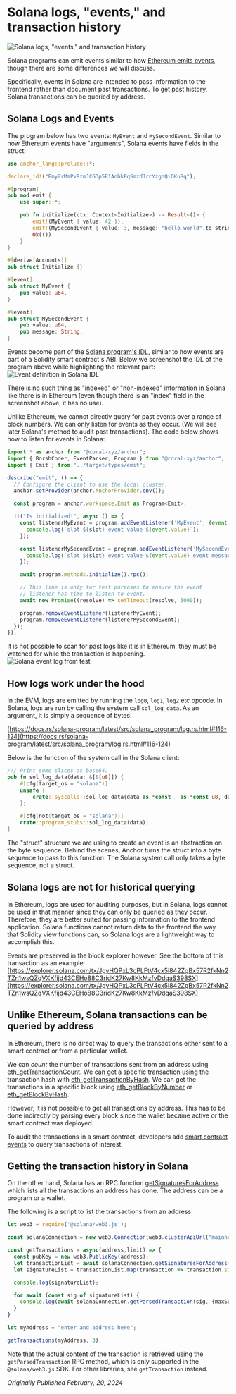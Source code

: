 # Solana logs, "events," and transaction history

![Solana logs, "events," and transaction history](https://static.wixstatic.com/media/935a00_5dfc6f5062894ef7be199e2084106222~mv2.jpg/v1/fill/w_1480,h_832,al_c,q_85,usm_0.66_1.00_0.01,enc_auto/935a00_5dfc6f5062894ef7be199e2084106222~mv2.jpg)

Solana programs can emit events similar to how [Ethereum emits events](https://www.rareskills.io/post/ethereum-events), though there are some differences we will discuss.

Specifically, events in Solana are intended to pass information to the frontend rather than document past transactions. To get past history, Solana transactions can be queried by address.

## Solana Logs and Events

The program below has two events: `MyEvent` and `MySecondEvent`. Similar to how Ethereum events have "arguments", Solana events have fields in the struct:
```rust
use anchor_lang::prelude::*;

declare_id!("FmyZrMmPvRzmJCG3p5R1AnbkPqSmzdJrcYzgnQiGKuBq");

#[program]
pub mod emit {
    use super::*;

    pub fn initialize(ctx: Context<Initialize>) -> Result<()> {
        emit!(MyEvent { value: 42 });
        emit!(MySecondEvent { value: 3, message: "hello world".to_string() });
        Ok(())
    }
}

#[derive(Accounts)]
pub struct Initialize {}

#[event]
pub struct MyEvent {
    pub value: u64,
}

#[event]
pub struct MySecondEvent {
    pub value: u64,
    pub message: String,
}
```
Events become part of the [Solana program's IDL](https://www.rareskills.io/post/anchor-idl), similar to how events are part of a Solidity smart contract's ABI. Below we screenshot the IDL of the program above while highlighting the relevant part:
![Event definition in Solana IDL](https://static.wixstatic.com/media/935a00_3b8137e010d540178284188e9925d7ad~mv2.png/v1/fill/w_700,h_968,al_c,q_90,usm_0.66_1.00_0.01,enc_auto/935a00_3b8137e010d540178284188e9925d7ad~mv2.png)

There is no such thing as "indexed" or "non-indexed" information in Solana like there is in Ethereum (even though there is an "index" field in the screenshot above, it has no use).

Unlike Ethereum, we cannot directly query for past events over a range of block numbers. We can only listen for events as they occur. (We will see later Solana's method to audit past transactions). The code below shows how to listen for events in Solana:
```javascript
import * as anchor from "@coral-xyz/anchor";
import { BorshCoder, EventParser, Program } from "@coral-xyz/anchor";
import { Emit } from "../target/types/emit";

describe("emit", () => {
  // Configure the client to use the local cluster.
  anchor.setProvider(anchor.AnchorProvider.env());

  const program = anchor.workspace.Emit as Program<Emit>;

  it("Is initialized!", async () => {
    const listenerMyEvent = program.addEventListener('MyEvent', (event, slot) => {
      console.log(`slot ${slot} event value ${event.value}`);
    });

    const listenerMySecondEvent = program.addEventListener('MySecondEvent', (event, slot) => {
      console.log(`slot ${slot} event value ${event.value} event message ${event.message}`);
    });

    await program.methods.initialize().rpc();

    // This line is only for test purposes to ensure the event
    // listener has time to listen to event.
    await new Promise((resolve) => setTimeout(resolve, 5000));

    program.removeEventListener(listenerMyEvent);
    program.removeEventListener(listenerMySecondEvent);
  });
});
```

It is not possible to scan for past logs like it is in Ethereum, they must be watched for while the transaction is happening.
![Solana event log from test](https://static.wixstatic.com/media/935a00_4093b5180b5a4e179c46151e54df8819~mv2.png/v1/fill/w_700,h_266,al_c,q_85,usm_0.66_1.00_0.01,enc_auto/935a00_4093b5180b5a4e179c46151e54df8819~mv2.png)

## How logs work under the hood
In the EVM, logs are emitted by running the `log0`, `log1`, `log2` etc opcode. In Solana, logs are run by calling the system call `sol_log_data`. As an argument, it is simply a sequence of bytes:

[https://docs.rs/solana-program/latest/src/solana_program/log.rs.html#116-124](https://docs.rs/solana-program/latest/src/solana_program/log.rs.html#116-124)

Below is the function of the system call in the Solana client:

```rust
/// Print some slices as base64.
pub fn sol_log_data(data: &[&[u8]]) {
    #[cfg(target_os = "solana")]
    unsafe {
        crate::syscalls::sol_log_data(data as *const _ as *const u8, data.len() as u64)
    };

    #[cfg(not(target_os = "solana"))]
    crate::program_stubs::sol_log_data(data);
}
```

<!-- ![sol_log_data](https://static.wixstatic.com/media/935a00_1708759ffbba49618878a420e50554b5~mv2.png/v1/fill/w_1480,h_400,al_c,q_90,usm_0.66_1.00_0.01,enc_auto/935a00_1708759ffbba49618878a420e50554b5~mv2.png) -->
The "struct" structure we are using to create an event is an abstraction on the byte sequence. Behind the scenes, Anchor turns the struct into a byte sequence to pass to this function. The Solana system call only takes a byte sequence, not a struct.

## Solana logs are not for historical querying
In Ethereum, logs are used for auditing purposes, but in Solana, logs cannot be used in that manner since they can only be queried as they occur. Therefore, they are better suited for passing information to the frontend application. Solana functions cannot return data to the frontend the way that Solidity view functions can, so Solana logs are a lightweight way to accomplish this.

Events are preserved in the block explorer however. See the bottom of this transaction as an example:  
[https://explorer.solana.com/tx/JgyHQPxL3cPLFtV4cx5i842ZgBx57R2fkNn2TZn1wsQZqVXKfijd43CEHo88C3ridK27Kw8KkMzfvDdqaS398SX](https://explorer.solana.com/tx/JgyHQPxL3cPLFtV4cx5i842ZgBx57R2fkNn2TZn1wsQZqVXKfijd43CEHo88C3ridK27Kw8KkMzfvDdqaS398SX)

## Unlike Ethereum, Solana transactions can be queried by address
In Ethereum, there is no direct way to query the transactions either sent to a smart contract or from a particular wallet.

We can *count* the number of transactions sent from an address using [eth_getTransactionCount](https://ethereum.org/developers/docs/apis/json-rpc#eth_gettransactioncount). We can get a specific transaction using the transaction hash with [eth_getTransactionByHash](https://ethereum.org/developers/docs/apis/json-rpc#eth_gettransactionbyhash). We can get the transactions in a specific block using [eth_getBlockByNumber](https://ethereum.org/developers/docs/apis/json-rpc#eth_getblockbynumber) or [eth_getBlockByHash](https://ethereum.org/developers/docs/apis/json-rpc#eth_getblockbyhash).

However, it is not possible to get all transactions by address. This has to be done indirectly by parsing every block since the wallet became active or the smart contract was deployed.

To audit the transactions in a smart contract, developers add [smart contract events](https://www.rareskills.io/post/ethereum-events) to query transactions of interest.

## Getting the transaction history in Solana

On the other hand, Solana has an RPC function [getSignaturesForAddress](https://solana.com/docs/rpc/http/getsignaturesforaddress) which lists all the transactions an address has done. The address can be a program or a wallet.

The following is a script to list the transactions from an address:
```typescript
let web3 = require('@solana/web3.js');

const solanaConnection = new web3.Connection(web3.clusterApiUrl("mainnet-beta"));

const getTransactions = async(address,limit) => {
  const pubKey = new web3.PublicKey(address);
  let transactionList = await solanaConnection.getSignaturesForAddress(pubKey, {limit: limit});
  let signatureList = transactionList.map(transaction => transaction.signature);

  console.log(signatureList);

  for await (const sig of signatureList) {
    console.log(await solanaConnection.getParsedTransaction(sig, {maxSupportedTransactionVersion: 0}));
  }
}

let myAddress = "enter and address here";

getTransactions(myAddress, 3);
```

Note that the actual content of the transaction is retrieved using the `getParsedTransaction` RPC method, which is only supported in the `@solana/web3.js` SDK. For other libraries, see `getTransaction` instead.

*Originally Published February, 20, 2024*